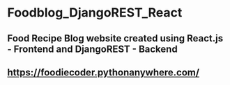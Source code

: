 # Foodblog_DjangoREST_React

## Food Recipe Blog website created using React.js - Frontend and DjangoREST - Backend

## https://foodiecoder.pythonanywhere.com/
